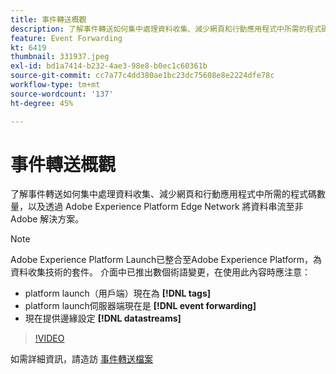 ```yaml
---
title: 事件轉送概觀
description: 了解事件轉送如何集中處理資料收集、減少網頁和行動應用程式中所需的程式碼數量，以及透過 Adobe Experience Platform Edge Network 將資料串流至非 Adobe 解決方案。
feature: Event Forwarding
kt: 6419
thumbnail: 331937.jpeg
exl-id: bd1a7414-b232-4ae3-98e8-b0ec1c60361b
source-git-commit: cc7a77c4dd380ae1bc23dc75608e8e2224dfe78c
workflow-type: tm+mt
source-wordcount: '137'
ht-degree: 45%

---
```


# 事件轉送概觀

了解事件轉送如何集中處理資料收集、減少網頁和行動應用程式中所需的程式碼數量，以及透過 Adobe Experience Platform Edge Network 將資料串流至非 Adobe 解決方案。

>[!NOTE]
>
>Adobe Experience Platform Launch已整合至Adobe Experience Platform，為資料收集技術的套件。 介面中已推出數個術語變更，在使用此內容時應注意：
>
> * platform launch（用戶端）現在為 **[!DNL tags]**
> * platform launch伺服器端現在是 **[!DNL event forwarding]**
> * 現在提供邊緣設定 **[!DNL datastreams]**


>[!VIDEO](https://video.tv.adobe.com/v/331937?quality=12&learn=on)

如需詳細資訊，請造訪 [事件轉送檔案](https://experienceleague.adobe.com/docs/experience-platform/tags/event-forwarding/overview.html)
